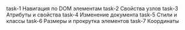 task-1
  Навигация по DOM элементам
task-2
  Свойства узлов
task-3
  Атрибуты и свойства
task-4
  Изменение документа
task-5
  Стили и классы
task-6
  Размеры и прокрутка элементов
task-7
  Координаты